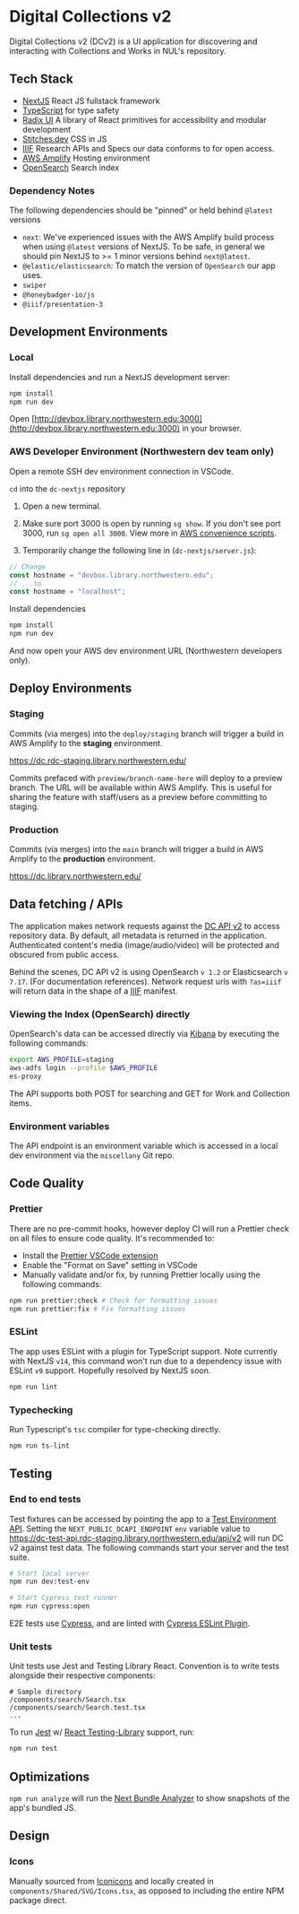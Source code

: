 # Digital Collections v2

Digital Collections v2 (DCv2) is a UI application for discovering and interacting with Collections and Works in NUL's repository.

## Tech Stack

- [NextJS](https://nextjs.org/) React JS fullstack framework
- [TypeScript](https://www.typescriptlang.org/) for type safety
- [Radix UI](https://www.radix-ui.com/) A library of React primitives for accessibility and modular development
- [Stitches.dev](https://stitches.dev/) CSS in JS
- [IIIF](https://iiif.io/) Research APIs and Specs our data conforms to for open access.
- [AWS Amplify](https://aws.amazon.com/amplify/) Hosting environment
- [OpenSearch](https://opensearch.org/) Search index

### Dependency Notes

The following dependencies should be "pinned" or held behind `@latest` versions

- `next`: We've experienced issues with the AWS Amplify build process when using `@latest` versions of NextJS. To be safe, in general we should pin NextJS to >= 1 minor versions behind `next@latest`.
- `@elastic/elasticsearch`: To match the version of `OpenSearch` our app uses.
- `swiper`
- `@honeybadger-io/js`
- `@iiif/presentation-3`

## Development Environments

### Local

Install dependencies and run a NextJS development server:

```bash
npm install
npm run dev
```

Open [http://devbox.library.northwestern.edu:3000](http://devbox.library.northwestern.edu:3000) in your browser.

### AWS Developer Environment (Northwestern dev team only)

Open a remote SSH dev environment connection in VSCode.

`cd` into the `dc-nextjs` repository

1. Open a new terminal.

2. Make sure port 3000 is open by running `sg show`. If you don't see port 3000, run `sg open all 3000`. View more in [AWS convenience scripts](https://github.com/nulib/aws-developer-environment#convenience-scripts).

3. Temporarily change the following line in (`dc-nextjs/server.js`):

```js
// Change
const hostname = "devbox.library.northwestern.edu";
// ...to
const hostname = "localhost";
```

Install dependencies

```bash
npm install
npm run dev
```

And now open your AWS dev environment URL (Northwestern developers only).

## Deploy Environments

### Staging

Commits (via merges) into the `deploy/staging` branch will trigger a build in AWS Amplify to the **staging** environment.

https://dc.rdc-staging.library.northwestern.edu/

Commits prefaced with `preview/branch-name-here` will deploy to a preview branch. The URL will be available within AWS Amplify. This is useful for sharing the feature with staff/users as a preview before committing to staging.

### Production

Commits (via merges) into the `main` branch will trigger a build in AWS Amplify to the **production** environment.

https://dc.library.northwestern.edu/

## Data fetching / APIs

The application makes network requests against the [DC API v2](https://github.com/nulib/dc-api-v2) to access repository data. By default, all metadata is returned in the application. Authenticated content's media (image/audio/video) will be protected and obscured from public access.

Behind the scenes, DC API v2 is using OpenSearch `v 1.2` or Elasticsearch `v 7.17`. (For documentation references). Network request urls with `?as=iiif` will return data in the shape of a [IIIF](https://iiif.io/) manifest.

### Viewing the Index (OpenSearch) directly

OpenSearch's data can be accessed directly via [Kibana](https://www.elastic.co/kibana/) by executing the following commands:

```bash
export AWS_PROFILE=staging
aws-adfs login --profile $AWS_PROFILE
es-proxy
```

The API supports both POST for searching and GET for Work and Collection items.

### Environment variables

The API endpoint is an environment variable which is accessed in a local dev environment via the `miscellany` Git repo.

## Code Quality

### Prettier

There are no pre-commit hooks, however deploy CI will run a Prettier check on all files to ensure code quality. It's recommended to:

- Install the [Prettier VSCode extension](https://marketplace.visualstudio.com/items?itemName=esbenp.prettier-vscode)
- Enable the "Format on Save" setting in VSCode
- Manually validate and/or fix, by running Prettier locally using the following commands:

```bash
npm run prettier:check # Check for formatting issues
npm run prettier:fix # Fix formatting issues
```

### ESLint

The app uses ESLint with a plugin for TypeScript support. Note currently with NextJS `v14`, this command won't run due to a dependency issue with ESLint `v9` support. Hopefully resolved by NextJS soon.

```bash
npm run lint
```

### Typechecking

Run Typescript's `tsc` compiler for type-checking directly.

```bash
npm run ts-lint
```

## Testing

### End to end tests

Test fixtures can be accessed by pointing the app to a [Test Environment API](https://github.com/nulib/dc-test-environment). Setting the `NEXT_PUBLIC_DCAPI_ENDPOINT` `env` variable value to https://dc-test-api.rdc-staging.library.northwestern.edu/api/v2 will run DC v2 against test data. The following commands start your server and the test suite.

```bash
# Start local server
npm run dev:test-env

# Start Cypress test runner
npm run cypress:open
```

E2E tests use [Cypress](https://docs.cypress.io/), and are linted with [Cypress ESLint Plugin](https://github.com/cypress-io/eslint-plugin-cypress).

### Unit tests

Unit tests use Jest and Testing Library React. Convention is to write tests alongside their respective components:

```
# Sample directory
/components/search/Search.tsx
/components/search/Search.test.tsx
...
```

To run [Jest](https://jestjs.io/) w/ [React Testing-Library](https://testing-library.com/docs/react-testing-library/intro/) support, run:

```bash
npm run test
```

## Optimizations

`npm run analyze` will run the [Next Bundle Analyzer](https://github.com/vercel/next.js/tree/canary/packages/next-bundle-analyzer) to show snapshots of the app's bundled JS.

## Design

### Icons

Manually sourced from [Iconicons](https://ionic.io/ionicons) and locally created in `components/Shared/SVG/Icons.tsx`, as opposed to including the entire NPM package direct.
